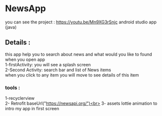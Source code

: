 # NewsApp
you can see the project : https://youtu.be/Mn9XG3rSnjc
android studio app (java)


## Details : <br>
this app help you to search about news and what would you like to found <br>
when you open app <br>
1-firstActivity:  you will see a splash screen  <br>
2-Second Activity: search bar and list of News items  
when you click to any item you will move to see details of this item



### tools : <br>
1-recyclerview<br>
2- Retrofit baseUrl("https://newsapi.org/")<br>
3- assets lottie animation to intro my app in first screen <br>





